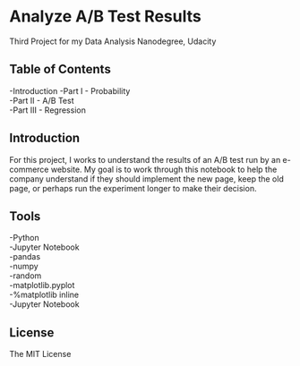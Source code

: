 # Analyze A/B Test Results
Third Project for my Data Analysis Nanodegree, Udacity

## Table of Contents

-Introduction
-Part I - Probability<br/>
-Part II - A/B Test<br/>
-Part III - Regression

## Introduction

For this project, I works to understand the results of an A/B test run by an e-commerce website. My goal is to work through this notebook to help the company understand if they should implement the new page, keep the old page, or perhaps run the experiment longer to make their decision.

## Tools
-Python<br/>
-Jupyter Notebook<br/>
-pandas<br/>
-numpy<br/>
-random<br/>
-matplotlib.pyplot<br/>
-%matplotlib inline<br/>
-Jupyter Notebook

## License

The MIT License

